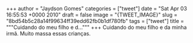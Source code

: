
+++
author = "Jaydson Gomes"
categories = ["tweet"]
date = "Sat Apr 03 16:55:53 +0000 2010"
draft = false
image = "{TWEET_IMAGE}"
slug = "8bd54b5c28a14f99634ff39edd62fb0b1df780fb"
tags = ["tweet"]
title = """Cuidando do meu filho e d..."""
+++
Cuidando do meu filho e da minha irmã. Muito massa essas crianças.
